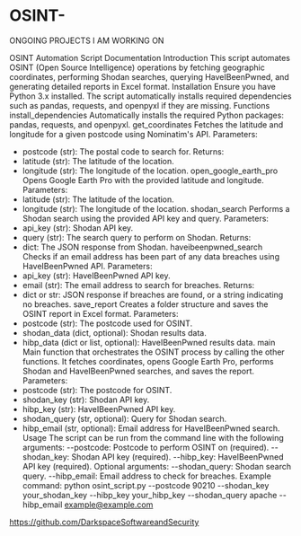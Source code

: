 # OSINT-
ONGOING PROJECTS I AM WORKING ON 

OSINT Automation Script Documentation
Introduction
This script automates OSINT (Open Source Intelligence) operations by fetching geographic coordinates, performing Shodan searches, querying HaveIBeenPwned, and generating detailed reports in Excel format.
Installation
Ensure you have Python 3.x installed. The script automatically installs required dependencies such as pandas, requests, and openpyxl if they are missing.
Functions
install_dependencies
Automatically installs the required Python packages: pandas, requests, and openpyxl.
get_coordinates
Fetches the latitude and longitude for a given postcode using Nominatim's API.
Parameters:
  - postcode (str): The postal code to search for.
Returns:
  - latitude (str): The latitude of the location.
  - longitude (str): The longitude of the location.
open_google_earth_pro
Opens Google Earth Pro with the provided latitude and longitude.
Parameters:
  - latitude (str): The latitude of the location.
  - longitude (str): The longitude of the location.
shodan_search
Performs a Shodan search using the provided API key and query.
Parameters:
  - api_key (str): Shodan API key.
  - query (str): The search query to perform on Shodan.
Returns:
  - dict: The JSON response from Shodan.
haveibeenpwned_search
Checks if an email address has been part of any data breaches using HaveIBeenPwned API.
Parameters:
  - api_key (str): HaveIBeenPwned API key.
  - email (str): The email address to search for breaches.
Returns:
  - dict or str: JSON response if breaches are found, or a string indicating no breaches.
save_report
Creates a folder structure and saves the OSINT report in Excel format.
Parameters:
  - postcode (str): The postcode used for OSINT.
  - shodan_data (dict, optional): Shodan results data.
  - hibp_data (dict or list, optional): HaveIBeenPwned results data.
main
Main function that orchestrates the OSINT process by calling the other functions. It fetches coordinates, opens Google Earth Pro, performs Shodan and HaveIBeenPwned searches, and saves the report.
Parameters:
  - postcode (str): The postcode for OSINT.
  - shodan_key (str): Shodan API key.
  - hibp_key (str): HaveIBeenPwned API key.
  - shodan_query (str, optional): Query for Shodan search.
  - hibp_email (str, optional): Email address for HaveIBeenPwned search.
Usage
The script can be run from the command line with the following arguments:
  --postcode: Postcode to perform OSINT on (required).
  --shodan_key: Shodan API key (required).
  --hibp_key: HaveIBeenPwned API key (required).
Optional arguments:
  --shodan_query: Shodan search query.
  --hibp_email: Email address to check for breaches.
Example command:
  python osint_script.py --postcode 90210 --shodan_key your_shodan_key --hibp_key your_hibp_key --shodan_query apache --hibp_email example@example.com

https://github.com/DarkspaceSoftwareandSecurity
